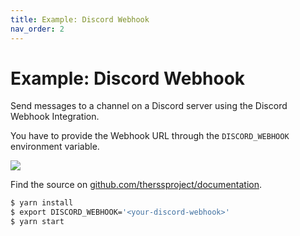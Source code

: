 ```yaml
---
title: Example: Discord Webhook
nav_order: 2
---
```


# Example: Discord Webhook

Send messages to a channel on a Discord server using the Discord Webhook Integration.

You have to provide the Webhook URL through the `DISCORD_WEBHOOK` environment variable.

<img src="/documentation/assets/images/discord-webhook-integration.png" />

Find the source on [github.com/therssproject/documentation](https://github.com/therssproject/documentation/tree/main/examples/discord-webhook).

```bash
$ yarn install
$ export DISCORD_WEBHOOK='<your-discord-webhook>'
$ yarn start
```
